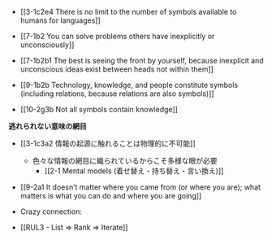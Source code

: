- [[3-1c2e4 There is no limit to the number of symbols available to humans for languages]]

- [[7-1b2 You can solve problems others have inexplicitly or unconsciously]]
- [[7-1b2b1 The best is seeing the front by yourself, because inexplicit and unconscious ideas exist between heads not within them]]
- [[9-1b2b Technology, knowledge, and people constitute symbols (including relations, because relations are also symbols)]]

- [[10-2g3b Not all symbols contain knowledge]]

**逃れられない意味の網目**
- [[3-1c3a2 情報の起源に触れることは物理的に不可能]]
	- 色々な情報の網目に織られているからこそ多様な眼が必要
		- [[2-1 Mental models (着せ替え・持ち替え・言い換え)]]
- [[9-2a1 It doesn’t matter where you came from (or where you are); what matters is what you can do and where you are going]]

- Crazy connection:
- [[RUL3 - List ⇒ Rank ⇒ Iterate]]
